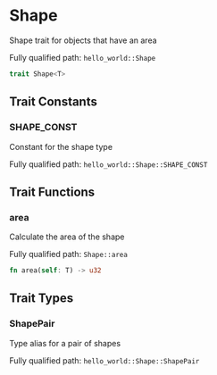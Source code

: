 # Shape

Shape trait for objects that have an area


Fully qualified path: `hello_world::Shape`

```rust
trait Shape<T>
```

## Trait Constants

### SHAPE_CONST

Constant for the shape type


Fully qualified path: `hello_world::Shape::SHAPE_CONST`


## Trait Functions

### area

Calculate the area of the shape


Fully qualified path: `Shape::area`

```rust
fn area(self: T) -> u32
```


## Trait Types

### ShapePair

Type alias for a pair of shapes


Fully qualified path: `hello_world::Shape::ShapePair`


